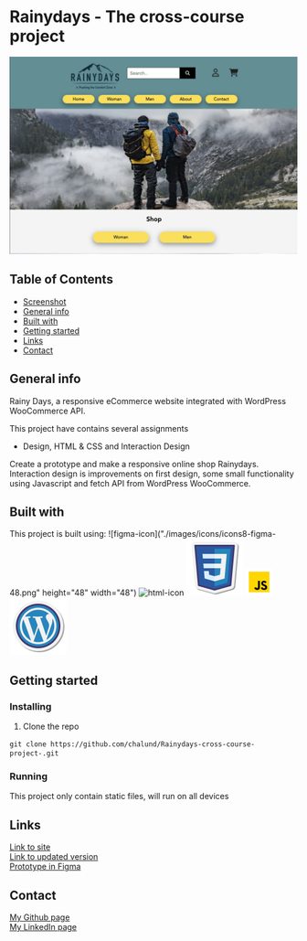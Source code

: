 # Rainydays - The cross-course project
![Screenshot](./images/screenshot-rainydays.jpg)

## Table of Contents
* [Screenshot](#screenshot)
* [General info](#General-info)
* [Built with](#built-with)
* [Getting started](#getting-started)
* [Links](#Links) 
* [Contact](#contact)

## General info
Rainy Days, a responsive eCommerce website integrated with WordPress WooCommerce API.

This project have contains several assignments
* Design, HTML & CSS and Interaction Design

Create a prototype and make a responsive online shop Rainydays. Interaction design is improvements on first design, some small functionality using Javascript and fetch API from WordPress WooCommerce.
 
## Built with
This project is built using:
![figma-icon]("./images/icons/icons8-figma-48.png" height="48" width="48")
![html-icon]("./images/icons/icons8-html-48.png" "html icon")
![css-icon](./images/icons/icons8-css-100.png "css icon")
![javascript-icon](./images/icons/icons8-javascript-48.png "javascript icon")
![wordpress-icon](./images/icons/icons8-wordpress-100.png "WordPress icon")


## Getting started
### Installing
1. Clone the repo
```
git clone https://github.com/chalund/Rainydays-cross-course-project-.git
```
### Running
This project only contain static files, will run on all devices

## Links
[Link to site](https://cute-kringle-2228a8.netlify.app/)  
[Link to updated version](https://joyful-lebkuchen-152596.netlify.app/)  
[Prototype in Figma](https://www.figma.com/file/z3JyoUhScZ6TmH3drBav7n/rainydays?node-id=644%3A1015&t=y2AQgSH1W3XgHmRh-1 )

## Contact
[My Github page](https://github.com/chalund)  
[My LinkedIn page](https://www.linkedin.com/in/charlotte-lund-48419b249/)